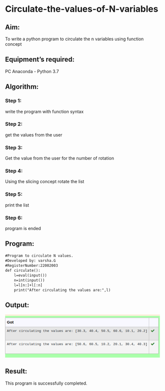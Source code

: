 # Circulate-the-values-of-N-variables
## Aim:
To write a python program to circulate the n variables using function concept
## Equipment’s required:
PC
Anaconda - Python 3.7
## Algorithm: 
### Step 1:
write the program with function syntax 
### Step 2: 
get the values from the user
### Step 3: 
Get the value from the user for the number of rotation
### Step 4: 
Using the slicing concept rotate the list

### Step 5: 
print the list
### Step 6: 
program is ended
## Program:
```
#Program to circulate N values.
#Developed by: varsha.G
#RegisterNumber:22002003
def circulate():
    l=eval(input())
    n=int(input())
    l=l[n:]+l[:n]
    print("After circulating the values are:",l)
```

## Output:
!['OUTPUT'](/circulate.png)

## Result:
This program is successfully completed.
